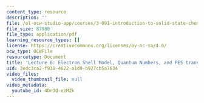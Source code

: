 ```yaml
---
content_type: resource
description: ''
file: /ol-ocw-studio-app/courses/3-091-introduction-to-solid-state-chemistry-fall-2018/4Dr3Q-ezMZk_transcript.pdf
file_size: 87980
file_type: application/pdf
learning_resource_types: []
license: https://creativecommons.org/licenses/by-nc-sa/4.0/
ocw_type: OCWFile
resourcetype: Document
title: 'Lecture 6: Electron Shell Model, Quantum Numbers, and PES transcript'
uid: 3edc3ca2-f930-4622-a1d9-b927cb5a7634
video_files:
  video_thumbnail_file: null
video_metadata:
  youtube_id: 4Dr3Q-ezMZk
---
```

